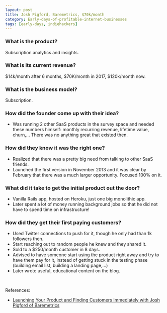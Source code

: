 ```yaml
---
layout: post
title: Josh Pigford, Baremetrics, $70k/month
category: Early-days-of-profitable-internet-businesses
tags: [early-days, indiehackers]
---
```


### What is the product?

Subscription analytics and insights.

### What is its current revenue?

$14k/month after 6 months, $70K/month in 2017, $120k/month now.

### What is the business model?

Subscription.

### How did the founder come up with their idea?

- Was running 2 other SaaS products in the survey space and needed these
  numbers himself: monthly recurring revenue, lifetime value, churn,... There
  was no anything great that existed then.

### How did they know it was the right one?

- Realized that there was a pretty big need from talking to other SaaS friends.
- Launched the first version in November 2013 and it was clear by February that
  there was a much larger opportunity. Focused 100% on it.

### What did it take to get the initial product out the door?

- Vanilla Rails app, hosted on Heroku, just one big monolithic app.
- Later spent a lot of money running background jobs so that he did not have to
  spend time on infrastructure!

### How did they get their first paying customers?

- Used Twitter connections to push for it, though he only had than 1k followers
  then.
- Start reaching out to random people he knew and they shared it.
- Sold to a $250/month customer in 8 days.
- Advised to have someone start using the product right away and try to have them
  pay for it, instead of getting stuck in the testing phase (building email list,
  building a landing page,...)
- Later wrote useful, educational content on the blog.

<br>

References:
- [Launching Your Product and Finding Customers Immediately with Josh Pigford of Baremetrics](https://www.indiehackers.com/podcast/006-josh-pigford-of-baremetrics)
